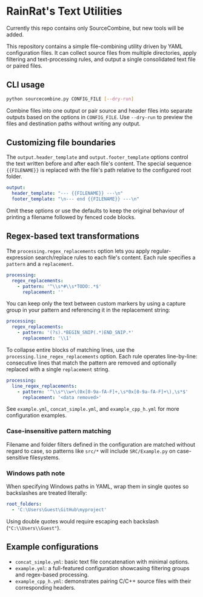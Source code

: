 # RainRat's Text Utilities

Currently this repo contains only SourceCombine, but new tools will be added.

This repository contains a simple file-combining utility driven by YAML configuration files.
It can collect source files from multiple directories, apply filtering and text-processing
rules, and output a single consolidated text file or paired files.

## CLI usage

```bash
python sourcecombine.py CONFIG_FILE [--dry-run]
```

Combine files into one output or pair source and header files into separate
outputs based on the options in `CONFIG_FILE`. Use `--dry-run` to preview the
files and destination paths without writing any output.

## Customizing file boundaries

The `output.header_template` and `output.footer_template` options control the
text written before and after each file's content. The special sequence
`{{FILENAME}}` is replaced with the file's path relative to the configured root
folder.

```yaml
output:
  header_template: "--- {{FILENAME}} ---\n"
  footer_template: "\n--- end {{FILENAME}} ---\n"
```

Omit these options or use the defaults to keep the original behaviour of
printing a filename followed by fenced code blocks.

## Regex-based text transformations

The `processing.regex_replacements` option lets you apply regular-expression search/replace
rules to each file's content. Each rule specifies a `pattern` and a `replacement`.

```yaml
processing:
  regex_replacements:
    - pattern: '^\\s*#\\s*TODO:.*$'
      replacement: ''
```

You can keep only the text between custom markers by using a capture group in
your pattern and referencing it in the replacement string:

```yaml
processing:
  regex_replacements:
    - pattern: '(?s).*BEGIN_SNIP(.*)END_SNIP.*'
      replacement: '\\1'
```

To collapse entire blocks of matching lines, use the `processing.line_regex_replacements`
option. Each rule operates line-by-line: consecutive lines that match the
pattern are removed and optionally replaced with a single `replacement` string.

```yaml
processing:
  line_regex_replacements:
    - pattern: '^\\s*\\w+\(0x[0-9a-fA-F]+,\s*0x[0-9a-fA-F]+\),\s*$'
      replacement: '<data removed>'
```

See `example.yml`, `concat_simple.yml`, and `example_cpp_h.yml` for more configuration
examples.

### Case-insensitive pattern matching

Filename and folder filters defined in the configuration are matched without
regard to case, so patterns like `src/*` will include `SRC/Example.py` on
case-sensitive filesystems.

### Windows path note

When specifying Windows paths in YAML, wrap them in single quotes so backslashes
are treated literally:

```yaml
root_folders:
  - 'C:\Users\Guest\GitHub\myproject'
```

Using double quotes would require escaping each backslash (`"C:\\Users\\Guest"`).

## Example configurations

- `concat_simple.yml`: basic text file concatenation with minimal options.
- `example.yml`: a full-featured configuration showcasing filtering groups and
  regex-based processing.
- `example_cpp_h.yml`: demonstrates pairing C/C++ source files with their
  corresponding headers.
